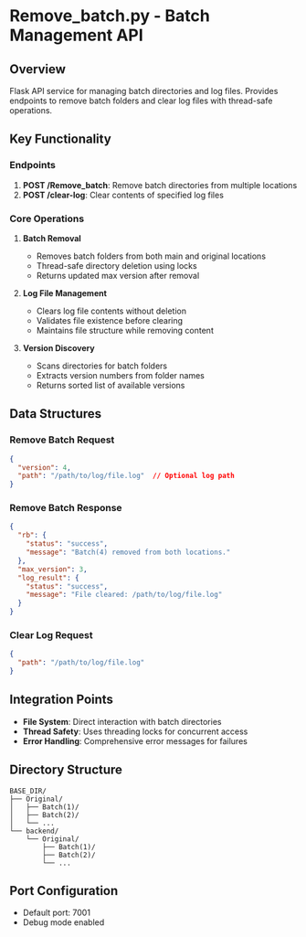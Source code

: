 # Remove_batch.py - Batch Management API

## Overview
Flask API service for managing batch directories and log files. Provides endpoints to remove batch folders and clear log files with thread-safe operations.

## Key Functionality

### Endpoints

1. **POST /Remove_batch**: Remove batch directories from multiple locations
2. **POST /clear-log**: Clear contents of specified log files

### Core Operations

1. **Batch Removal**
   - Removes batch folders from both main and original locations
   - Thread-safe directory deletion using locks
   - Returns updated max version after removal

2. **Log File Management**
   - Clears log file contents without deletion
   - Validates file existence before clearing
   - Maintains file structure while removing content

3. **Version Discovery**
   - Scans directories for batch folders
   - Extracts version numbers from folder names
   - Returns sorted list of available versions

## Data Structures

### Remove Batch Request
```json
{
  "version": 4,
  "path": "/path/to/log/file.log"  // Optional log path
}
```

### Remove Batch Response
```json
{
  "rb": {
    "status": "success",
    "message": "Batch(4) removed from both locations."
  },
  "max_version": 3,
  "log_result": {
    "status": "success",
    "message": "File cleared: /path/to/log/file.log"
  }
}
```

### Clear Log Request
```json
{
  "path": "/path/to/log/file.log"
}
```

## Integration Points

- **File System**: Direct interaction with batch directories
- **Thread Safety**: Uses threading locks for concurrent access
- **Error Handling**: Comprehensive error messages for failures

## Directory Structure
```
BASE_DIR/
├── Original/
│   ├── Batch(1)/
│   ├── Batch(2)/
│   └── ...
└── backend/
    └── Original/
        ├── Batch(1)/
        ├── Batch(2)/
        └── ...
```

## Port Configuration
- Default port: 7001
- Debug mode enabled